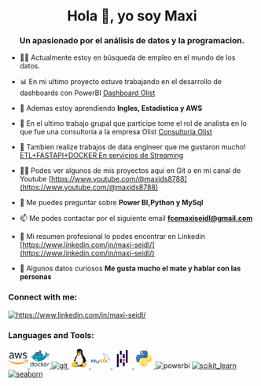 <h1 align="center">Hola 👋, yo soy Maxi</h1>
<h3 align="center">Un apasionado por el análisis de datos y la programacion.</h3>

- 🕵️‍♀️ Actualmente estoy en búsqueda de empleo en el mundo de los datos.

- 📊 En mi ultimo proyecto estuve trabajando en el desarrollo de dashboards con PowerBI [Dashboard Olist](https://app.powerbi.com/view?r=eyJrIjoiYTU1ODc2ZDQtMTdhYy00MjUxLWIxMzgtYTBjZjhhNmU4MGZmIiwidCI6Ijg5ZDg2ZDQ1LWY5YzItNGYyZS04YjZjLTM0OThmZjliZjgyNiJ9&pageName=ReportSectionb71a57123be856cc5343)

- 🌱 Ademas estoy aprendiendo **Ingles, Estadistica y AWS**

- 🤝 En el ultimo trabajo grupal que participe tome el rol de analista en lo que fue una consultoria a la empresa Olist [Consultoria Olist](https://youtu.be/FF1_tH3758U)

- 🔭 Tambien realize trabajos de data engineer que me gustaron mucho! [ETL+FASTAPI+DOCKER En servicios de Streaming](https://github.com/MaxiDS/-Streaming_ETL_FastApi_Docker)

- 👨‍💻 Podes ver algunos de mis proyectos aqui en Git o en mi canal de Youtube [https://www.youtube.com/@maxids8788](https://www.youtube.com/@maxids8788)

- 💬 Me puedes preguntar sobre **Power BI,Python y MySql**

- 📫 Me podes contactar por el siguiente email **fcemaxiseidl@gmail.com**

- 📄 Mi resumen profesional lo podes encontrar en Linkedin [https://www.linkedin.com/in/maxi-seidl/](https://www.linkedin.com/in/maxi-seidl/)

- 🧉 Algunos datos curiosos **Me gusta mucho el mate y hablar con las personas**

<h3 align="left">Connect with me:</h3>
<p align="left">
<a href="https://linkedin.com/in/https://www.linkedin.com/in/maxi-seidl/" target="blank"><img align="center" src="https://raw.githubusercontent.com/rahuldkjain/github-profile-readme-generator/master/src/images/icons/Social/linked-in-alt.svg" alt="https://www.linkedin.com/in/maxi-seidl/" height="30" width="40" /></a>
</p>

<h3 align="left">Languages and Tools:</h3>
<p align="left"> <a href="https://aws.amazon.com" target="_blank" rel="noreferrer"> <img src="https://raw.githubusercontent.com/devicons/devicon/master/icons/amazonwebservices/amazonwebservices-original-wordmark.svg" alt="aws" width="40" height="40"/> </a> <a href="https://www.docker.com/" target="_blank" rel="noreferrer"> <img src="https://raw.githubusercontent.com/devicons/devicon/master/icons/docker/docker-original-wordmark.svg" alt="docker" width="40" height="40"/> </a> <a href="https://git-scm.com/" target="_blank" rel="noreferrer"> <img src="https://www.vectorlogo.zone/logos/git-scm/git-scm-icon.svg" alt="git" width="40" height="40"/> </a> <a href="https://www.linux.org/" target="_blank" rel="noreferrer"> <img src="https://raw.githubusercontent.com/devicons/devicon/master/icons/linux/linux-original.svg" alt="linux" width="40" height="40"/> </a> <a href="https://www.mysql.com/" target="_blank" rel="noreferrer"> <img src="https://raw.githubusercontent.com/devicons/devicon/master/icons/mysql/mysql-original-wordmark.svg" alt="mysql" width="40" height="40"/> </a> <a href="https://pandas.pydata.org/" target="_blank" rel="noreferrer"> <img src="https://raw.githubusercontent.com/devicons/devicon/2ae2a900d2f041da66e950e4d48052658d850630/icons/pandas/pandas-original.svg" alt="pandas" width="40" height="40"/> </a> <a href="https://www.python.org" target="_blank" rel="noreferrer"> <img src="https://raw.githubusercontent.com/devicons/devicon/master/icons/python/python-original.svg" alt="python" width="40" height="40"/> </a> <img src="https://media.discordapp.net/attachments/1027950645577261117/1071909819528777788/icons8-power-bi-48.png" alt="powerbi" width="40" height="40"/> </a> <a href="https://scikit-learn.org/" target="_blank" rel="noreferrer"> <img src="https://upload.wikimedia.org/wikipedia/commons/0/05/Scikit_learn_logo_small.svg" alt="scikit_learn" width="40" height="40"/> </a> <a href="https://seaborn.pydata.org/" target="_blank" rel="noreferrer"> <img src="https://seaborn.pydata.org/_images/logo-mark-lightbg.svg" alt="seaborn" width="40" height="40"/> </a> </p>

